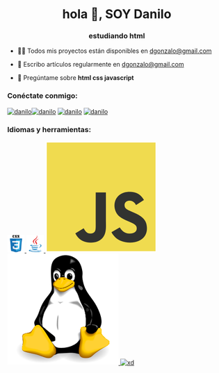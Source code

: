 <h1 align="center">hola 👋, SOY Danilo</h1>
<h3 align="center">estudiando html</h3>

- 👨‍💻 Todos mis proyectos están disponibles en [dgonzalo@gmail.com](dgonzalo@gmail.com)

- 📝 Escribo artículos regularmente en [dgonzalo@gmail.com](dgonzalo@gmail.com)

- 💬 Pregúntame sobre **html css javascript**

<h3 align="left">Conéctate conmigo:</h3>
<p align="left">
<a href="https://twitter.com/danilo" target="blank"><img align="center" src="https://raw.githubusercontent.com/rahuldkjain/github-profile-readme-generator/master/src/images/icons/Social/twitter.svg" alt="danilo" height="30"
<a href="https://linkedin.com/in/danilo" target="blank"><img align="center" src="https://raw.githubusercontent.com/rahuldkjain/github-profile-readme-generator/master/src/images/icons/Social/linked-in-alt.svg" alt="danilo" height="30" width="40" /></a> <a href="https://fb.com/danilo" target="blank"><img align="center" src="https://raw.githubusercontent.com/rahuldkjain/github-profile-readme-generator/master/src/images/icons/Social/facebook.svg" alt="danilo "
height="30" width="40" /></a>
<a href="https://instagram.com/danilo" target="blank"><img align="center" src="https://raw.githubusercontent.com/rahuldkjain/github-profile-readme-generator/master/src/images/icons/Social/instagram.svg" alt="danilo" height="30" width="40" /></a>
</p>

<h3 align="left">Idiomas y herramientas:</h3>
<p align="left"> <a href="https://www.w3schools.com/css/" target="_blank" rel="noreferrer"> <img src="https://raw.githubusercontent.com/devicons/devicon/master/icons/css3/css3-original-wordmark.svg" alt="css3" width="40" height="40"/> </a> <a href="https://www.java.com" target="_blank" rel="noreferrer"> <img src="https://raw.githubusercontent.com/devicons/devicon/master/icons/java/java-original.svg" alt="java" width="40" height="40"/> </a> <a href="https://developer.mozilla.org/es-ES/docs/Web/JavaScript" target="_blank" rel="noreferrer"> <img src="https://raw.githubusercontent.com/devicons/devicon/master/icons/javascript/javascript-original.svg" alt="javascript" ancho="40" alto="40"/> </a> <a href="https://www.linux.org/" target="_blank" rel="noreferrer"> <img src="https://raw.githubusercontent.com/devicons/devicon/master/icons/linux/linux-original.svg" alt="linux" ancho="40" alto="40"/> </a> <a href="https://nodejs.org" target="_blank" rel="noreferrer"> <img <img src="https://cdn.worldvectorlogo.com/logos/adobe-xd.svg" alt="xd" width="40" height="40"/> </a> </p>

